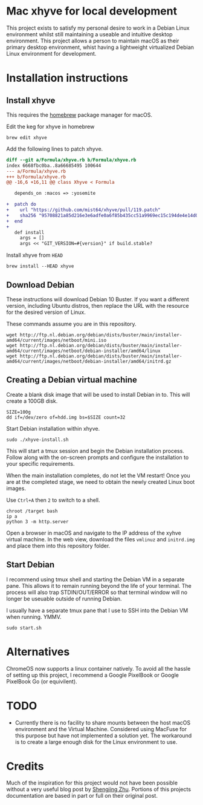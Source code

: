 # Mac xhyve for local development

This project exists to satisfy my personal desire to work in a Debian Linux environment whilst still maintaining a useable and intuitive desktop environment. This project allows a person to maintain macOS as their primary desktop environment, whist having a lightweight virtualized Debian Linux environment for development.

# Installation instructions

## Install xhyve

This requires the [homebrew](https://brew.sh/) package manager for macOS.

Edit the keg for xhyve in homebrew

```
brew edit xhyve
```

Add the following lines to patch xhyve.

```patch
diff --git a/Formula/xhyve.rb b/Formula/xhyve.rb
index 6668fbc0ba..8a66685495 100644
--- a/Formula/xhyve.rb
+++ b/Formula/xhyve.rb
@@ -16,6 +16,11 @@ class Xhyve < Formula

   depends_on :macos => :yosemite

+  patch do
+    url "https://github.com/mist64/xhyve/pull/119.patch"
+    sha256 "95708821a85d216e3e6adfe0a6f85b435cc51a9969ec15c194de4e14d0ac45b3"
+  end
+
   def install
     args = []
     args << "GIT_VERSION=#{version}" if build.stable?
```

Install xhyve from `HEAD`

```
brew install --HEAD xhyve
```

## Download Debian

These instructions will download Debian 10 Buster. If you want a different version, including Ubuntu distros, then replace the URL with the resource for the desired version of Linux.

These commands assume you are in this repository.

```
wget http://ftp.nl.debian.org/debian/dists/buster/main/installer-amd64/current/images/netboot/mini.iso
wget http://ftp.nl.debian.org/debian/dists/buster/main/installer-amd64/current/images/netboot/debian-installer/amd64/linux
wget http://ftp.nl.debian.org/debian/dists/buster/main/installer-amd64/current/images/netboot/debian-installer/amd64/initrd.gz
```

## Creating a Debian virtual machine

Create a blank disk image that will be used to install Debian in to. This will create a 100GB disk.

```
SIZE=100g
dd if=/dev/zero of=hdd.img bs=$SIZE count=32
```

Start Debian installation within xhyve.

```
sudo ./xhyve-install.sh
```

This will start a tmux session and begin the Debian installation process. Follow along with the on-screen prompts and configure the installation to your specific requirements.

When the main installation completes, do not let the VM restart! Once you are at the completed stage, we need to obtain the newly created Linux boot images.

Use `Ctrl+A` then `2` to switch to a shell.

```
chroot /target bash
ip a
python 3 -m http.server
```

Open a browser in macOS and navigate to the IP address of the xyhve virtual machine. In the web view, download the files `vmlinuz` and `initrd.img` and place them into this repository folder.

## Start Debian

I recommend using tmux shell and starting the Debian VM in a separate pane. This allows it to remain running beyond the life of your terminal. The process will also trap STDIN/OUT/ERROR so that terminal window will no longer be useuable outside of running Debian.

I usually have a separate tmux pane that I use to SSH into the Debian VM when running. YMMV.

```
sudo start.sh
```

# Alternatives

ChromeOS now supports a linux container natively. To avoid all the hassle of setting up this project, I recommend a Google PixelBook or Google PixelBook Go (or equivilent).

# TODO

- Currently there is no facility to share mounts between the host macOS environment and the Virtual Machine. Considered using MacFuse for this purpose but have not implemented a solution yet. The workaround is to create a large enough disk for the Linux environment to use.

# Credits

Much of the inspiration for this project would not have been possible without a very useful blog post by [Shengjing Zhu](https://zhsj.me/blog/view/xhyve-install-debian). Portions of this projects documentation are based in part or full on their original post.
